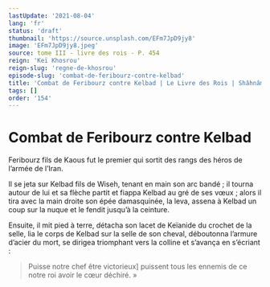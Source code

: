 ```yaml
---
lastUpdate: '2021-08-04'
lang: 'fr'
status: 'draft'
thumbnail: 'https://source.unsplash.com/EFm7JpD9jy8'
image: 'EFm7JpD9jy8.jpeg'
source: tome III - livre des rois - P. 454
reign: 'Keï Khosrou'
reign-slug: 'regne-de-khosrou'
episode-slug: 'combat-de-feribourz-contre-kelbad'
title: 'Combat de Feribourz contre Kelbad | Le Livre des Rois | Shâhnâmeh'
tags: []
order: '154'
---
```


<!-- LTeX: language=fr -->

# Combat de Feribourz contre Kelbad

Feribourz fils de Kaous fut le premier qui sortit des rangs des héros de l’armée de l’Iran.

Il se jeta sur Kelbad fils de Wiseh, tenant en main son arc bandé ; il tourna autour de lui et sa flèche partit et fiappa Kelbad au gré de ses vœux ; alors il tira avec la main droite son épée damasquinée, la leva, assena à Kelbad un coup sur la nuque et le fendit jusqu’à la ceinture.

Ensuite, il mit pied à terre, détacha son lacet de Keïanide du crochet de la selle, lia le corps de Kelbad sur la selle de son cheval, déboutonna l’armure d’acier du mort, se dirigea triomphant vers la colline et s’avança en s’écriant :

> Puisse notre chef être victorieux] puissent tous les ennemis de ce notre roi avoir le cœur déchiré. »
